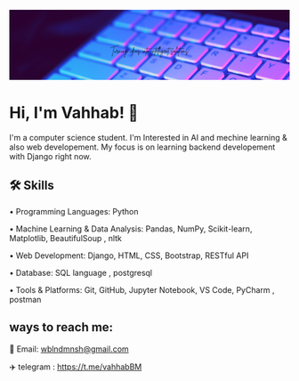 ![Banner](https://raw.githubusercontent.com/VahhabBM/VahhabBM/main/Simple%20Technology%20LinkedIn%20Banner.png)




# Hi, I'm Vahhab! 👋



I'm a computer science student. 
I'm Interested in AI and mechine learning & also web developement.
My focus is on learning backend developement with Django right now.



## 🛠 Skills
•	Programming Languages: Python

•	Machine Learning & Data Analysis: Pandas, NumPy, Scikit-learn, Matplotlib, BeautifulSoup , nltk

•	Web Development: Django, HTML, CSS, Bootstrap, RESTful API

• Database: SQL language , postgresql

•	Tools & Platforms: Git, GitHub, Jupyter Notebook, VS Code, PyCharm , postman


## ways to reach me:
📧 Email: wblndmnsh@gmail.com

✈️ telegram : https://t.me/vahhabBM

